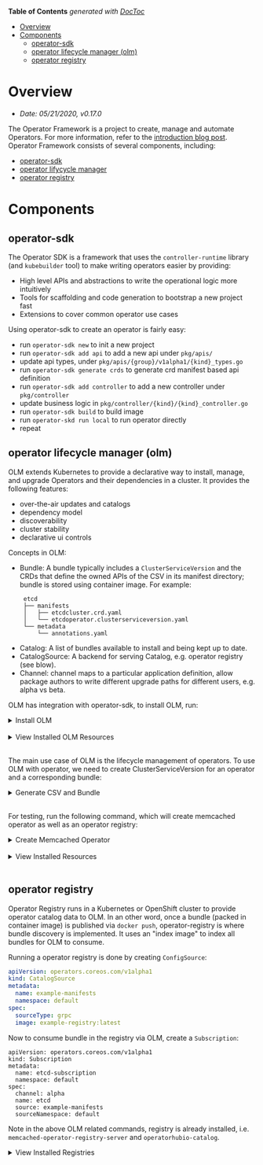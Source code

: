 <!-- START doctoc generated TOC please keep comment here to allow auto update -->
<!-- DON'T EDIT THIS SECTION, INSTEAD RE-RUN doctoc TO UPDATE -->
**Table of Contents**  *generated with [DocToc](https://github.com/thlorenz/doctoc)*

- [Overview](#overview)
- [Components](#components)
  - [operator-sdk](#operator-sdk)
  - [operator lifecycle manager (olm)](#operator-lifecycle-manager-olm)
  - [operator registry](#operator-registry)

<!-- END doctoc generated TOC please keep comment here to allow auto update -->

# Overview

- *Date: 05/21/2020, v0.17.0*

The Operator Framework is a project to create, manage and automate Operators. For more information,
refer to the [introduction blog post](https://coreos.com/blog/introducing-operator-framework).
Operator Framework consists of several components, including:
- [operator-sdk](https://github.com/operator-framework/operator-sdk)
- [operator lifycycle manager](https://github.com/operator-framework/operator-lifecycle-manager)
- [operator registry](https://github.com/operator-framework/operator-registry)

# Components

## operator-sdk

The Operator SDK is a framework that uses the `controller-runtime` library (and `kubebuilder` tool)
to make writing operators easier by providing:
- High level APIs and abstractions to write the operational logic more intuitively
- Tools for scaffolding and code generation to bootstrap a new project fast
- Extensions to cover common operator use cases

Using operator-sdk to create an operator is fairly easy:
- run `operator-sdk new` to init a new project
- run `operator-sdk add api` to add a new api under `pkg/apis/`
- update api types, under `pkg/apis/{group}/v1alpha1/{kind}_types.go`
- run `operator-sdk generate crds` to generate crd manifest based api definition
- run `operator-sdk add controller` to add a new controller under `pkg/controller`
- update business logic in `pkg/controller/{kind}/{kind}_controller.go`
- run `operator-sdk build` to build image
- run `operator-skd run local` to run operator directly
- repeat

## operator lifecycle manager (olm)

OLM extends Kubernetes to provide a declarative way to install, manage, and upgrade Operators and
their dependencies in a cluster. It provides the following features:
- over-the-air updates and catalogs
- dependency model
- discoverability
- cluster stability
- declarative ui controls

Concepts in OLM:
- Bundle: A bundle typically includes a `ClusterServiceVersion` and the CRDs that define the owned
  APIs of the CSV in its manifest directory; bundle is stored using container image. For example:
  ```
   etcd
   ├── manifests
   │   ├── etcdcluster.crd.yaml
   │   └── etcdoperator.clusterserviceversion.yaml
   └── metadata
       └── annotations.yaml
   ```
- Catalog: A list of bundles available to install and being kept up to date.
- CatalogSource: A backend for serving Catalog, e.g. operator registry (see blow).
- Channel: channel maps to a particular application definition, allow package authors to write
  different upgrade paths for different users, e.g. alpha vs beta.

OLM has integration with operator-sdk, to install OLM, run:

<details><summary>Install OLM</summary><p>

```
$ operator-sdk olm install --version 0.14.1
INFO[0000] Fetching CRDs for version "0.14.1"
INFO[0002] Fetching resources for version "0.14.1"
INFO[0008] Creating CRDs and resources
INFO[0008]   Creating CustomResourceDefinition "clusterserviceversions.operators.coreos.com"
INFO[0008]   Creating CustomResourceDefinition "installplans.operators.coreos.com"
INFO[0008]   Creating CustomResourceDefinition "subscriptions.operators.coreos.com"
INFO[0008]   Creating CustomResourceDefinition "catalogsources.operators.coreos.com"
INFO[0008]   Creating CustomResourceDefinition "operatorgroups.operators.coreos.com"
INFO[0008]   Creating Namespace "olm"
INFO[0008]   Creating Namespace "operators"
INFO[0008]   Creating ServiceAccount "olm/olm-operator-serviceaccount"
INFO[0008]   Creating ClusterRole "system:controller:operator-lifecycle-manager"
INFO[0008]   Creating ClusterRoleBinding "olm-operator-binding-olm"
INFO[0008]   Creating Deployment "olm/olm-operator"
INFO[0008]   Creating Deployment "olm/catalog-operator"
INFO[0008]   Creating ClusterRole "aggregate-olm-edit"
INFO[0008]   Creating ClusterRole "aggregate-olm-view"
INFO[0008]   Creating OperatorGroup "operators/global-operators"
INFO[0010]   Creating OperatorGroup "olm/olm-operators"
INFO[0010]   Creating ClusterServiceVersion "olm/packageserver"
INFO[0010]   Creating CatalogSource "olm/operatorhubio-catalog"
INFO[0012] Waiting for deployment/olm-operator rollout to complete
INFO[0012]   Waiting for Deployment "olm/olm-operator" to rollout: 0 of 1 updated replicas are available
INFO[0055]   Deployment "olm/olm-operator" successfully rolled out
INFO[0055] Waiting for deployment/catalog-operator rollout to complete
INFO[0055]   Waiting for Deployment "olm/catalog-operator" to rollout: 0 of 1 updated replicas are available
INFO[0062]   Deployment "olm/catalog-operator" successfully rolled out
INFO[0062] Waiting for deployment/packageserver rollout to complete
INFO[0062]   Waiting for Deployment "olm/packageserver" to rollout: 1 of 2 updated replicas are available
INFO[0063]   Deployment "olm/packageserver" successfully rolled out
INFO[0063] Successfully installed OLM version "0.14.1"

NAME                                            NAMESPACE    KIND                        STATUS
clusterserviceversions.operators.coreos.com                  CustomResourceDefinition    Installed
installplans.operators.coreos.com                            CustomResourceDefinition    Installed
subscriptions.operators.coreos.com                           CustomResourceDefinition    Installed
catalogsources.operators.coreos.com                          CustomResourceDefinition    Installed
operatorgroups.operators.coreos.com                          CustomResourceDefinition    Installed
olm                                                          Namespace                   Installed
operators                                                    Namespace                   Installed
olm-operator-serviceaccount                     olm          ServiceAccount              Installed
system:controller:operator-lifecycle-manager                 ClusterRole                 Installed
olm-operator-binding-olm                                     ClusterRoleBinding          Installed
olm-operator                                    olm          Deployment                  Installed
catalog-operator                                olm          Deployment                  Installed
aggregate-olm-edit                                           ClusterRole                 Installed
aggregate-olm-view                                           ClusterRole                 Installed
global-operators                                operators    OperatorGroup               Installed
olm-operators                                   olm          OperatorGroup               Installed
packageserver                                   olm          ClusterServiceVersion       Installed
operatorhubio-catalog                           olm          CatalogSource               Installed
```

</p></details></br>

<details><summary>View Installed OLM Resources</summary><p>

```
$ kubectl get pods -n olm
NAME                                                  READY   STATUS    RESTARTS   AGE
catalog-operator-64b6b59c4f-btf8k                     1/1     Running   0          63m
olm-operator-844fb69f58-6m64w                         1/1     Running   0          63m
operatorhubio-catalog-k6zg8                           1/1     Running   6          62m
packageserver-85d9cd6985-7qkvg                        1/1     Running   0          63m
packageserver-85d9cd6985-9dk7b                        1/1     Running   0          63m

$ kubectl get crds
NAME                                          CREATED AT
catalogsources.operators.coreos.com           2020-05-21T01:40:19Z
clusterserviceversions.operators.coreos.com   2020-05-21T01:40:19Z
installplans.operators.coreos.com             2020-05-21T01:40:19Z
operatorgroups.operators.coreos.com           2020-05-21T01:40:19Z
subscriptions.operators.coreos.com            2020-05-21T01:40:19Z
```

</p></details></br>

The main use case of OLM is the lifecycle management of operators. To use OLM with operator, we need
to create ClusterServiceVersion for an operator and a corresponding bundle:

<details><summary>Generate CSV and Bundle</summary><p>

```
$ operator-sdk generate csv --csv-version 0.1.0
INFO[0000] Generating CSV manifest version 0.1.0
INFO[0004] Fill in the following required fields in file memcached-operator.clusterserviceversion.yaml:
        spec.description
        spec.keywords
        spec.provider
INFO[0004] CSV manifest generated successfully

$ operator-sdk bundle create --generate-only
INFO[0000] Building annotations.yaml
INFO[0000] Generating output manifests directory
INFO[0000] Building Dockerfile
```

</p></details></br>

For testing, run the following command, which will create memcached operator as well as an operator
registry:

<details><summary>Create Memcached Operator</summary><p>

```
$ operator-sdk run --olm --operator-version 0.1.0
INFO[0000] loading Bundles                               dir=deploy/olm-catalog/memcached-operator
INFO[0000] directory                                     dir=deploy/olm-catalog/memcached-operator file=memcached-operator load=bundles
INFO[0000] directory                                     dir=deploy/olm-catalog/memcached-operator file=manifests load=bundles
INFO[0000] found csv, loading bundle                     dir=deploy/olm-catalog/memcached-operator file=memcached-operator.clusterservi
ceversion.yaml load=bundles
INFO[0000] loading bundle file                           dir=deploy/olm-catalog/memcached-operator/manifests file=cache.example.com_mem
cacheds_crd.yaml load=bundle
INFO[0000] loading bundle file                           dir=deploy/olm-catalog/memcached-operator/manifests file=memcached-operator.cl
usterserviceversion.yaml load=bundle
INFO[0000] directory                                     dir=deploy/olm-catalog/memcached-operator file=metadata load=bundles
INFO[0000] loading Packages and Entries                  dir=deploy/olm-catalog/memcached-operator
INFO[0000] directory                                     dir=deploy/olm-catalog/memcached-operator file=memcached-operator load=package
INFO[0000] directory                                     dir=deploy/olm-catalog/memcached-operator file=manifests load=package
INFO[0000] directory                                     dir=deploy/olm-catalog/memcached-operator file=metadata load=package
INFO[0000] Creating registry
INFO[0000]   Creating ConfigMap "olm/memcached-operator-registry-bundles"
INFO[0000]   Creating Deployment "olm/memcached-operator-registry-server"
INFO[0000]   Creating Service "olm/memcached-operator-registry-server"
INFO[0000] Waiting for Deployment "olm/memcached-operator-registry-server" rollout to complete
INFO[0000]   Waiting for Deployment "olm/memcached-operator-registry-server" to rollout: 0 out of 1 new replicas have been updated
INFO[0001]   Waiting for Deployment "olm/memcached-operator-registry-server" to rollout: 0 of 1 updated replicas are available
INFO[0089]   Deployment "olm/memcached-operator-registry-server" successfully rolled out
INFO[0089] Creating resources
INFO[0089]   Creating CatalogSource "default/memcached-operator-ocs"
INFO[0089]   Creating Subscription "default/memcached-operator-v0-1-0-sub"
INFO[0089]   Creating OperatorGroup "default/operator-sdk-og"
INFO[0089] Waiting for ClusterServiceVersion "default/memcached-operator.v0.1.0" to reach 'Succeeded' phase
INFO[0089]   Waiting for ClusterServiceVersion "default/memcached-operator.v0.1.0" to appear
INFO[0093]   Found ClusterServiceVersion "default/memcached-operator.v0.1.0" phase: Pending
INFO[0095]   Found ClusterServiceVersion "default/memcached-operator.v0.1.0" phase: InstallReady
INFO[0096]   Found ClusterServiceVersion "default/memcached-operator.v0.1.0" phase: Installing
INFO[0098]   Found ClusterServiceVersion "default/memcached-operator.v0.1.0" phase: Succeeded
INFO[0098] Successfully installed "memcached-operator.v0.1.0" on OLM version "0.14.1"
NAME                            NAMESPACE    KIND                        STATUS
memcached-operator.v0.1.0       default      ClusterServiceVersion       Installed
memcacheds.cache.example.com    default      CustomResourceDefinition    Installed
```

</p></details></br>

<details><summary>View Installed Resources</summary><p>

```
$ kubectl get pods
NAME                                 READY   STATUS    RESTARTS   AGE
memcached-operator-8cfbcd9d8-hq5zr   1/1     Running   0          22m

$ kubectl get pods --all-namespaces
NAMESPACE     NAME                                                  READY   STATUS    RESTARTS   AGE
default       memcached-operator-8cfbcd9d8-hq5zr                    1/1     Running   0          22m
kube-system   kube-dns-547db76c8f-cvrlf                             3/3     Running   0          92m
olm           catalog-operator-64b6b59c4f-btf8k                     1/1     Running   0          65m
olm           memcached-operator-registry-server-6c6c7696cb-bpx8f   1/1     Running   0          23m
olm           olm-operator-844fb69f58-6m64w                         1/1     Running   0          65m
olm           operatorhubio-catalog-k6zg8                           1/1     Running   6          64m
olm           packageserver-85d9cd6985-7qkvg                        1/1     Running   0          64m
olm           packageserver-85d9cd6985-9dk7b                        1/1     Running   0          64m

$ kubectl get crds
NAME                                          CREATED AT
catalogsources.operators.coreos.com           2020-05-21T01:40:19Z
clusterserviceversions.operators.coreos.com   2020-05-21T01:40:19Z
installplans.operators.coreos.com             2020-05-21T01:40:19Z
memcacheds.cache.example.com                  2020-05-21T02:22:58Z
operatorgroups.operators.coreos.com           2020-05-21T01:40:19Z
subscriptions.operators.coreos.com            2020-05-21T01:40:19Z
```

</p></details></br>

## operator registry

Operator Registry runs in a Kubernetes or OpenShift cluster to provide operator catalog data to OLM.
In an other word, once a bundle (packed in container image) is published via `docker push`,
operator-registry is where bundle discovery is implemented. It uses an "index image" to index all
bundles for OLM to consume.

Running a operator registry is done by creating `ConfigSource`:

```yaml
apiVersion: operators.coreos.com/v1alpha1
kind: CatalogSource
metadata:
  name: example-manifests
  namespace: default
spec:
  sourceType: grpc
  image: example-registry:latest
```

Now to consume bundle in the registry via OLM, create a `Subscription`:

```
apiVersion: operators.coreos.com/v1alpha1
kind: Subscription
metadata:
  name: etcd-subscription
  namespace: default
spec:
  channel: alpha
  name: etcd
  source: example-manifests
  sourceNamespace: default
```

Note in the above OLM related commands, registry is already installed, i.e. `memcached-operator-registry-server`
and `operatorhubio-catalog`.

<details><summary>View Installed Registries</summary><p>

```
$ kubectl get pods -n olm memcached-operator-registry-server-6c6c7696cb-bpx8f -o wide
NAME                                                  READY   STATUS    RESTARTS   AGE    IP           NODE        NOMINATED NODE   RE
ADINESS GATES
memcached-operator-registry-server-6c6c7696cb-bpx8f   1/1     Running   0          170m   172.17.0.7   127.0.0.1   <none>           <none>

$ grpcurl -plaintext 172.17.0.7:50051 api.Registry/ListPackages
{
  "name": "memcached-operator"
}


$ kubectl get pods -n olm operatorhubio-catalog-k6zg8 -o wide
NAME                          READY   STATUS    RESTARTS   AGE    IP           NODE        NOMINATED NODE   READINESS GATES
operatorhubio-catalog-k6zg8   1/1     Running   6          101m   172.17.0.8   127.0.0.1   <none>           <none>

$ grpcurl -plaintext 172.17.0.8:50051 api.Registry/ListPackages
{
  "name": "akka-cluster-operator"
}
{
  "name": "anchore-engine"
}
{
  "name": "api-operator"
}
{
  "name": "apicast-community-operator"
}
{
  "name": "appdynamics-operator"
}
{
  "name": "appranix"
}
{
  "name": "appsody-operator"
}
{
  "name": "aqua"
}
{
  "name": "argocd-operator"
}
{
  "name": "argocd-operator-helm"
}
{
  "name": "atlasmap-operator"
}
{
  "name": "awss3-operator-registry"
}
{
  "name": "banzaicloud-kafka-operator"
}
{
  "name": "camel-k"
}
{
  "name": "cassandra-operator"
}
{
  "name": "chaosblade-operator"
}
{
  "name": "clickhouse"
}
{
  "name": "cockroachdb"
}
{
  "name": "composable-operator"
}
{
  "name": "container-security-operator"
}
{
  "name": "cos-bucket-operator"
}
{
  "name": "couchbase-enterprise"
}
{
  "name": "couchdb-operator"
}
{
  "name": "crossplane"
}
{
  "name": "csi-operator"
}
{
  "name": "datadog-operator"
}
{
  "name": "eclipse-che"
}
{
  "name": "elastic-cloud-eck"
}
{
  "name": "enmasse"
}
{
  "name": "esindex-operator"
}
{
  "name": "etcd"
}
{
  "name": "eunomia"
}
{
  "name": "event-streams-topic"
}
{
  "name": "ext-postgres-operator"
}
{
  "name": "falco"
}
{
  "name": "federatorai"
}
{
  "name": "grafana-operator"
}
{
  "name": "halkyon"
}
{
  "name": "ham-deploy"
}
{
  "name": "hazelcast-enterprise-operator"
}
{
  "name": "hazelcast-jet-enterprise-operator"
}
{
  "name": "hazelcast-jet-operator"
}
{
  "name": "hazelcast-operator"
}
{
  "name": "hive-operator"
}
{
  "name": "hpa-operator"
}
{
  "name": "hpe-csi-driver-operator"
}
{
  "name": "ibm-block-csi-operator-community"
}
{
  "name": "ibm-spectrum-scale-csi-operator"
}
{
  "name": "ibmcloud-operator"
}
{
  "name": "infinispan"
}
{
  "name": "instana-agent"
}
{
  "name": "iot-simulator"
}
{
  "name": "istio"
}
{
  "name": "jaeger"
}
{
  "name": "jenkins-operator"
}
{
  "name": "keda"
}
{
  "name": "keycloak-operator"
}
{
  "name": "kiali"
}
{
  "name": "knative-eventing-operator"
}
{
  "name": "knative-serving-operator"
}
{
  "name": "kong"
}
{
  "name": "kube-arangodb"
}
{
  "name": "kubefed-operator"
}
{
  "name": "kubeflow"
}
{
  "name": "kubemq-operator"
}
{
  "name": "kubernetes-imagepuller-operator"
}
{
  "name": "kubestone"
}
{
  "name": "kubeturbo"
}
{
  "name": "kubevirt"
}
{
  "name": "lib-bucket-provisioner"
}
{
  "name": "lightbend-console-operator"
}
{
  "name": "litmuschaos"
}
{
  "name": "mariadb-operator-app"
}
{
  "name": "mattermost-operator"
}
{
  "name": "metering-upstream"
}
{
  "name": "microcks"
}
{
  "name": "minio-operator"
}
{
  "name": "mongodb-enterprise"
}
{
  "name": "multicluster-operators-subscription"
}
{
  "name": "myvirtualdirectory"
}
{
  "name": "neuvector-operator"
}
{
  "name": "nexus-operator-m88i"
}
{
  "name": "noobaa-operator"
}
{
  "name": "nsm-operator-registry"
}
{
  "name": "nuodb-operator-bundle"
}
{
  "name": "oneagent"
}
{
  "name": "open-liberty"
}
{
  "name": "openebs"
}
{
  "name": "opsmx-spinnaker-operator"
}
{
  "name": "percona-server-mongodb-operator"
}
{
  "name": "percona-xtradb-cluster-operator"
}
{
  "name": "planetscale"
}
{
  "name": "portworx"
}
{
  "name": "postgres-operator"
}
{
  "name": "postgresql"
}
{
  "name": "postgresql-operator"
}
{
  "name": "postgresql-operator-dev4devs-com"
}
{
  "name": "prisma-cloud-compute-console-operator"
}
{
  "name": "prometheus"
}
{
  "name": "quay"
}
{
  "name": "radanalytics-spark"
}
{
  "name": "redis-enterprise"
}
{
  "name": "redis-operator"
}
{
  "name": "ripsaw"
}
{
  "name": "robin-operator"
}
{
  "name": "rook-ceph"
}
{
  "name": "rook-edgefs"
}
{
  "name": "rqlite-operator"
}
{
  "name": "runtime-component-operator"
}
{
  "name": "seldon-operator"
}
{
  "name": "sematext"
}
{
  "name": "siddhi-operator"
}
{
  "name": "skydive-operator"
}
{
  "name": "snapscheduler"
}
{
  "name": "spark-gcp"
}
{
  "name": "spinnaker-operator"
}
{
  "name": "splunk"
}
{
  "name": "storageos"
}
{
  "name": "strimzi-kafka-operator"
}
{
  "name": "submariner"
}
{
  "name": "synopsys"
}
{
  "name": "sysdig"
}
{
  "name": "t8c"
}
{
  "name": "tidb-operator"
}
{
  "name": "traefikee-operator"
}
{
  "name": "vault"
}
{
  "name": "wavefront"
}
{
  "name": "wildfly"
}
{
  "name": "wso2am-operator"
}
{
  "name": "yugabyte-operator"
}
```

</p></details></br>
